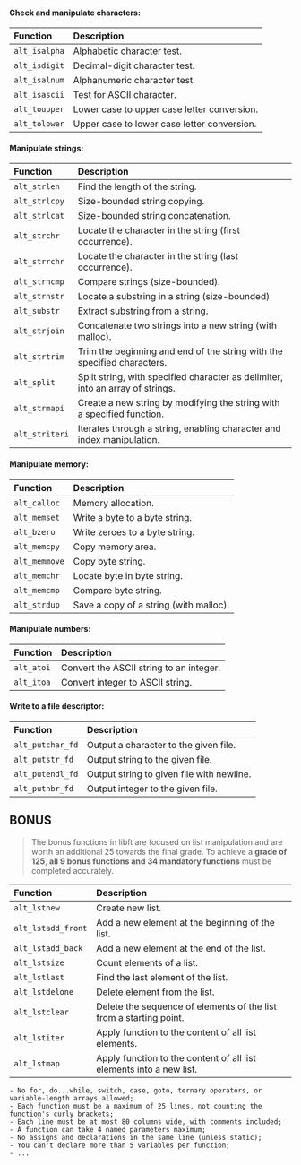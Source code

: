 #### Check and manipulate characters:
| Function | Description |
| :- | :- |
| `alt_isalpha` | Alphabetic character test. |
| `alt_isdigit` | Decimal-digit character test. |
| `alt_isalnum` | Alphanumeric character test. |
| `alt_isascii` | Test for ASCII character. |
| `alt_toupper` | Lower case to upper case letter conversion. |
| `alt_tolower` | Upper case to lower case letter conversion. |

#### Manipulate strings:
| Function | Description |
| :- | :- |
| `alt_strlen`   | Find the length of the string. |
| `alt_strlcpy`  | Size-bounded string copying. |
| `alt_strlcat`  | Size-bounded string concatenation. |
| `alt_strchr`   | Locate the character in the string (first occurrence). |
| `alt_strrchr`  | Locate the character in the string (last occurrence). |
| `alt_strncmp`  | Compare strings (size-bounded). |
| `alt_strnstr`  | Locate a substring in a string (size-bounded) |
| `alt_substr`   | Extract substring from a string. |
| `alt_strjoin`  | Concatenate two strings into a new string (with malloc). |
| `alt_strtrim`  | Trim the beginning and end of the string with the specified characters. |
| `alt_split`    | Split string, with specified character as delimiter, into an array of strings. |
| `alt_strmapi`  | Create a new string by modifying the string with a specified function. |
| `alt_striteri` | Iterates through a string, enabling character and index manipulation. |

#### Manipulate memory:
| Function | Description |
| :- | :- |
| `alt_calloc`  | Memory allocation. |
| `alt_memset`  | Write a byte to a byte string. |
| `alt_bzero`   | Write zeroes to a byte string. |
| `alt_memcpy`  | Copy memory area. |
| `alt_memmove` | Copy byte string. |
| `alt_memchr`  | Locate byte in byte string. |
| `alt_memcmp`  | Compare byte string. |
| `alt_strdup`  | Save a copy of a string (with malloc). |

#### Manipulate numbers:
| Function | Description |
| :- | :- |
| `alt_atoi` | Convert the ASCII string to an integer. |
| `alt_itoa` | Convert integer to ASCII string. |

#### Write to a file descriptor:
| Function | Description |
| :- | :- |
| `alt_putchar_fd` | Output a character to the given file. |
| `alt_putstr_fd`  | Output string to the given file. |
| `alt_putendl_fd` | Output string to given file with newline. |
| `alt_putnbr_fd`  | Output integer to the given file. |

## BONUS
> The bonus functions in libft are focused on list manipulation and are worth an additional 25 towards the final grade. To achieve a **grade of 125**, **all 9 bonus functions and 34 mandatory functions** must be completed accurately.

| Function | Description |
| :- | :- |
| `alt_lstnew`       | Create new list. |
| `alt_lstadd_front` | Add a new element at the beginning of the list. |
| `alt_lstadd_back`  | Add a new element at the end of the list. |
| `alt_lstsize`      | Count elements of a list. |
| `alt_lstlast`      | Find the last element of the list. |
| `alt_lstdelone`    | Delete element from the list. |
| `alt_lstclear`     | Delete the sequence of elements of the list from a starting point. |
| `alt_lstiter`      | Apply function to the content of all list elements. |
| `alt_lstmap`       | Apply function to the content of all list elements into a new list. |

```
- No for, do...while, switch, case, goto, ternary operators, or variable-length arrays allowed;
- Each function must be a maximum of 25 lines, not counting the function's curly brackets;
- Each line must be at most 80 columns wide, with comments included;
- A function can take 4 named parameters maximum;
- No assigns and declarations in the same line (unless static);
- You can't declare more than 5 variables per function;
- ...
```
